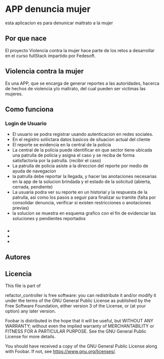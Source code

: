 # APP denuncia mujer 

esta aplicacion es para denunicar maltrato a la mujer 

## Por que nace 

El proyecto Violencia contra la mujer hace parte de los retos a desarrollar en el curso 
fullStack impartido por Fedesoft.


## Violencia contra la mujer
Es una APP, que se encarga de generar reportes a las autoridades, hacerca de 
hechos de violencia y/o maltrato, del cual pueden ser victimas las mujeres.


## Como funciona
### Login de Usuario
* El usuario se podra registrar usando autenticacion en redes sociales.
* En el registro soliictara datos basicos de situacion actual del cliente
* El reporte se evidencia en la central de la policia
* La central de la policia puede identificar en que sector tiene ubicada una patrulla de policia y asigna el caso y se reciba de forma satisfactoria por la patrulla. (recibir el caso)
* La patrulla de policia asiste a la direccion del reporte por medio de ayuda de navegacion
* la patrulla debe reportar la llegada, y hacer las anotaciones necesarias en la app de la solucion brindada y el estado de la solicitud
(abierta, cerrada, pendiente)
* La usuaria podra ver su reporte en un historial y la respuesta de la patrulla, asi como los pasos a seguir para finalizar su tramite (falta por consolidar denuncia, verificar si existen restricciones o anotaciones previas)
* la solucion se muestra en esquema grafico con el fin de evidenciar las soluciones y pendientes reportados 


### 
* 
*
*
 
##

##  Autores 

## Licencia

This file is part of

refactor_controller is free software: you can redistribute it and/or modify
it under the terms of the GNU General Public License as published by
the Free Software Foundation, either version 3 of the License, or
(at your option) any later version.

Foobar is distributed in the hope that it will be useful,
but WITHOUT ANY WARRANTY; without even the implied warranty of
MERCHANTABILITY or FITNESS FOR A PARTICULAR PURPOSE.  See the
GNU General Public License for more details.

You should have received a copy of the GNU General Public License
along with Foobar.  If not, see <https://www.gnu.org/licenses/>.


 
